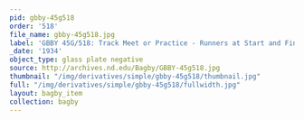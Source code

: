 ```yaml
---
pid: gbby-45g518
order: '518'
file_name: gbby-45g518.jpg
label: 'GBBY 45G/518: Track Meet or Practice - Runners at Start and Finish - 1934'
_date: '1934'
object_type: glass plate negative
source: http://archives.nd.edu/Bagby/GBBY-45g518.jpg
thumbnail: "/img/derivatives/simple/gbby-45g518/thumbnail.jpg"
full: "/img/derivatives/simple/gbby-45g518/fullwidth.jpg"
layout: bagby_item
collection: bagby
---
```

